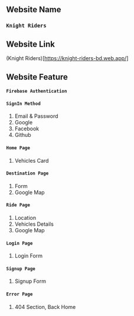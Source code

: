 ## Website Name

### `Knight Riders`

## Website Link

(Knight Riders)[https://knight-riders-bd.web.app/]

## Website Feature

#### `Firebase Authentication`

#### `SignIn Method`

1. Email & Password
2. Google
3. Facebook
4. Github

#### `Home Page`

1. Vehicles Card

#### `Destination Page`

1. Form
2. Google Map

#### `Ride Page`

1. Location
2. Vehicles Details
3. Google Map

#### `Login Page`

1. Login Form

#### `Signup Page`

1. Signup Form

#### `Error Page`

1. 404 Section, Back Home
